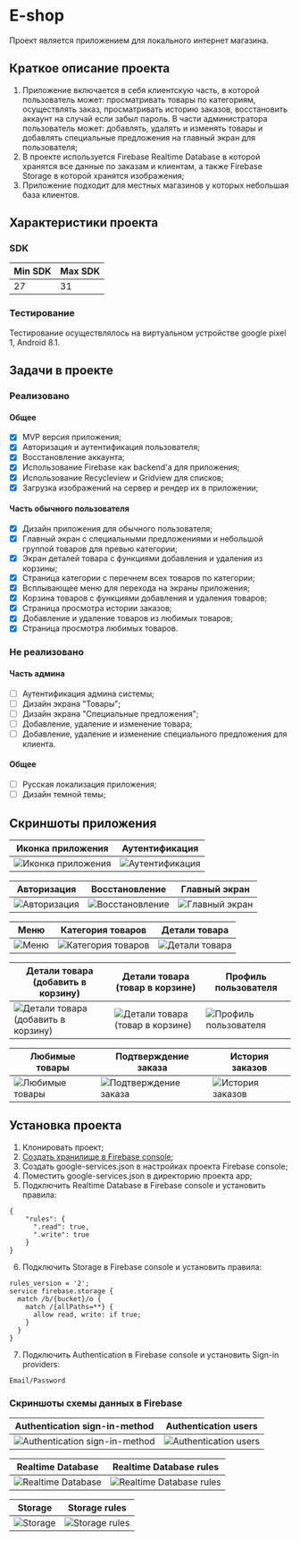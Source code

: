 
# E-shop
Проект является приложением для локального интернет магазина.

## Краткое описание проекта
1. Приложение включается в себя клиентскую часть, в которой пользователь может: просматривать товары по категориям, осуществлять заказ, просматривать историю заказов, восстановить аккаунт на случай если забыл пароль. В части администратора пользователь может: добавлять, удалять и изменять товары и добавлять специальные предложения на главный экран для пользователя;
2. В проекте используется Firebase Realtime Database в которой хранятся все данные по заказам и клиентам, а также Firebase Storage в которой хранятся изображения;
3. Приложение подходит для местных магазинов у которых небольшая база клиентов.

## Характеристики проекта

### SDK
|Min SDK|Max SDK|
|--|--|
|27|31|

### Тестирование
Тестирование осуществлялось на виртуальном устройстве google pixel 1, Android 8.1.

## Задачи в проекте

### Реализовано

#### Общее
- [x] MVP версия приложения;
- [x] Авторизация и аутентификация пользователя;
- [x] Восстановление аккаунта;
- [x] Использование Firebase как backend'a для приложения;
- [x] Использование Recycleview и Gridview для списков;
- [x] Загрузка изображений на сервер и рендер их в приложении;

#### Часть обычного пользователя
- [x] Дизайн приложения для обычного пользователя;
- [x] Главный экран с специальными предложениями и небольшой группой товаров для превью категории;
- [x] Экран деталей товара с функциями добавления и удаления из корзины;
- [x] Страница категории с перечнем всех товаров по категории;
- [x] Всплывающее меню для перехода на экраны приложения;
- [x] Корзина товаров с функциями добавления и удаления товаров;
- [x] Страница просмотра истории заказов;
- [x] Добавление и удаление товаров из любимых товаров;
- [x] Страница просмотра любимых товаров.

### Не реализовано

#### Часть админа
- [ ] Аутентификация админа системы;
- [ ] Дизайн экрана "Товары";
- [ ] Дизайн экрана "Специальные предложения";
- [ ] Добавление, удаление и изменение товара;
- [ ] Добавление, удаление и изменение специального предложения для клиента.

#### Общее
- [ ] Русская локализация приложения;
- [ ] Дизайн темной темы;

## Скриншоты приложения

| Иконка приложения  | Аутентификация |
|--|--|
|![Иконка приложения](./project_data/screenshots/user/1.png) | ![Аутентификация](./project_data/screenshots/user/3.png) |

| Авторизация | Восстановление | Главный экран |
|--|--|--|
| ![Авторизация](./project_data/screenshots/user/2.png) | ![Восстановление](./project_data/screenshots/user/4.png) | ![Главный экран](./project_data/screenshots/user/5.png) |

| Меню | Категория товаров | Детали товара |
|--|--|--|
| ![Меню](./project_data/screenshots/user/6.png) | ![Категория товаров](./project_data/screenshots/user/7.png) | ![Детали товара](./project_data/screenshots/user/8.png) |

| Детали товара (добавить в корзину) | Детали товара (товар в корзине) | Профиль пользователя |
|--|--|--|
| ![Детали товара (добавить в корзину)](./project_data/screenshots/user/9.png) | ![Детали товара (товар в корзине)](./project_data/screenshots/user/10.png) | ![Профиль пользователя](./project_data/screenshots/user/12.png) |

| Любимые товары | Подтверждение заказа | История заказов |
|--|--|--|
| ![Любимые товары](./project_data/screenshots/user/14.png) | ![Подтверждение заказа](./project_data/screenshots/user/11.png) | ![История заказов](./project_data/screenshots/user/13.png) 

## Установка проекта
1. Клонировать проект;
2.  [Создать хранилище в Firebase console](https://console.firebase.google.com/u/0/);
3. Создать google-services.json в настройках проекта Firebase console;
4. Поместить google-services.json в директорию проекта app;
5. Подключить Realtime Database в Firebase console и установить правила:
```
{	
	"rules": {
	  ".read": true,
	  ".write": true
	}
}
```
6. Подключить Storage в Firebase console и установить правила:
```
rules_version = '2';
service firebase.storage {
  match /b/{bucket}/o {
    match /{allPaths=**} {
      allow read, write: if true;
    }
  }
}
```
7. Подключить Authentication в Firebase console и установить Sign-in providers:
```
Email/Password
```

### Скриншоты схемы данных в Firebase
| Authentication sign-in-method | Authentication users |
|--|--|
| ![Authentication sign-in-method](./project_data/firebase/firebase_screenshots/authentication_sign-in-method.jpg) | ![Authentication users](./project_data/firebase/firebase_screenshots/authentication_users.jpg) |

| Realtime Database | Realtime Database rules |
|--|--|
| ![Realtime Database](./project_data/firebase/firebase_screenshots/rd.jpg) | ![Realtime Database rules](./project_data/firebase/firebase_screenshots/rd_r.jpg) |

| Storage | Storage rules |
|--|--|
| ![Storage](./project_data/firebase/firebase_screenshots/storage.jpg) | ![Storage rules](./project_data/firebase/firebase_screenshots/storage_rules.jpg) |


